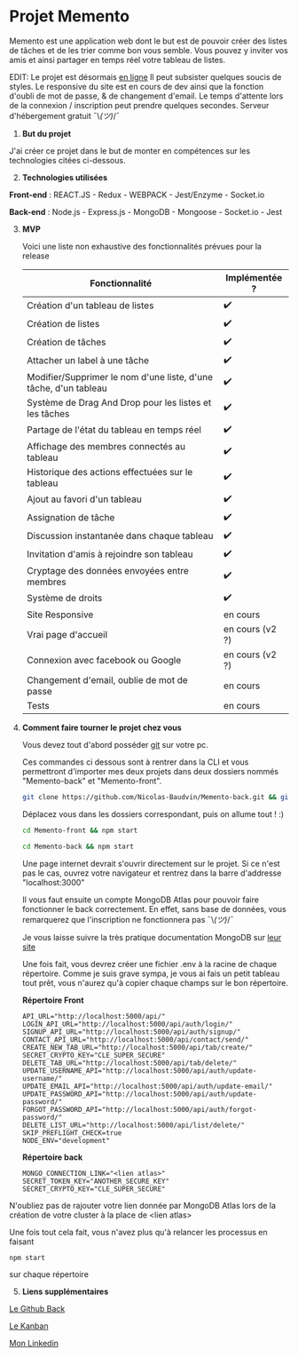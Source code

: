 # Projet Memento

Memento est une application web dont le but est de pouvoir créer des listes de tâches et de les trier comme bon vous semble.
Vous pouvez y inviter vos amis et ainsi partager en temps réel votre tableau de listes.

EDIT: Le projet est désormais [en ligne](https://mymemento.fr) Il peut subsister quelques soucis de styles. Le responsive du site est en cours de dev ainsi que la fonction d'oubli de mot de passe, & de changement d'email.
Le temps d'attente lors de la connexion / inscription peut prendre quelques secondes. Serveur d'hébergement gratuit ¯\\_(ツ)_/¯

 1. **But du projet**

J'ai créer ce projet dans le but de monter en compétences sur les technologies citées ci-dessous.

 2. **Technologies utilisées**

**Front-end** : REACT.JS - Redux - WEBPACK - Jest/Enzyme - Socket.io

**Back-end** : Node.js - Express.js - MongoDB - Mongoose - Socket.io - Jest

 3. **MVP**

    Voici une liste non exhaustive des fonctionnalités prévues pour la release

    | Fonctionnalité                                                   | Implémentée ?   |
    | ---------------------------------------------------------------- | --------------- |
    | Création d'un tableau de listes                                  | ✔️               |
    | Création de listes                                               | ✔️               |
    | Création de tâches                                               | ✔️               |
    | Attacher un label à une tâche                                    | ✔️               |
    | Modifier/Supprimer le nom d'une liste, d'une tâche, d'un tableau | ✔️               |
    | Système de Drag And Drop pour les listes et les tâches           | ✔️               |
    | Partage de l'état du tableau en temps réel                       | ✔️               |
    | Affichage des membres connectés au tableau                       | ✔️               |
    | Historique des actions effectuées sur le tableau                 | ✔️               |
    | Ajout au favori d'un tableau                                     | ✔️               |
    | Assignation de tâche                                             | ✔️               |
    | Discussion instantanée dans chaque tableau                       | ✔️               |
    | Invitation d'amis à rejoindre son tableau                        | ✔️               |
    | Cryptage des données envoyées entre membres                      | ✔️               |
    | Système de droits                                                | ✔️        |
    | Site Responsive                                                  | en cours        |
    | Vrai page d'accueil                                              | en cours (v2 ?) |
    | Connexion avec facebook ou Google                                | en cours (v2 ?) |
    |Changement d'email, oublie de mot de passe                        | en cours         |
    |Tests                                                             | en cours         |

 4. **Comment faire tourner le projet chez vous**

    Vous devez tout d'abord posséder [git](https://git-scm.com/) sur votre pc.

    Ces commandes ci dessous sont à rentrer dans la CLI et vous permettront d'importer mes deux projets dans deux dossiers nommés "Memento-back" et "Memento-front".
    ```bash
    git clone https://github.com/Nicolas-Baudvin/Memento-back.git && git clone https://github.com/Nicolas-Baudvin/Memento-back.git
     ```
    Déplacez vous dans les dossiers correspondant, puis on allume tout ! :)
    ```bash
    cd Memento-front && npm start
    ```
    ```bash
    cd Memento-back && npm start
    ```
    Une page internet devrait s'ouvrir directement sur le projet. Si ce n'est pas le cas, ouvrez votre navigateur et rentrez dans la barre d'addresse "localhost:3000"

    Il vous faut ensuite un compte MongoDB Atlas pour pouvoir faire fonctionner le back correctement. En effet, sans base de données, vous remarquerez que l'inscription ne fonctionnera pas ¯\\_(ツ)_/¯

    Je vous laisse suivre la très pratique documentation MongoDB sur [leur site](https://www.mongodb.com/cloud/atlas)

    Une fois fait, vous devrez créer une fichier .env à la racine de chaque répertoire. Comme je suis grave sympa, je vous ai fais un petit tableau tout prêt, vous n'aurez qu'à copier chaque champs sur le bon répertoire.

    **Répertoire Front**

        API_URL="http://localhost:5000/api/"
        LOGIN_API_URL="http://localhost:5000/api/auth/login/"
        SIGNUP_API_URL="http://localhost:5000/api/auth/signup/"
        CONTACT_API_URL="http://localhost:5000/api/contact/send/"
        CREATE_NEW_TAB_URL="http://localhost:5000/api/tab/create/"
        SECRET_CRYPTO_KEY="CLE_SUPER_SECURE"
        DELETE_TAB_URL="http://localhost:5000/api/tab/delete/"
        UPDATE_USERNAME_API="http://localhost:5000/api/auth/update-username/"
        UPDATE_EMAIL_API="http://localhost:5000/api/auth/update-email/"
        UPDATE_PASSWORD_API="http://localhost:5000/api/auth/update-password/"
        FORGOT_PASSWORD_API="http://localhost:5000/api/auth/forgot-password/"
        DELETE_LIST_URL="http://localhost:5000/api/list/delete/"
        SKIP_PREFLIGHT_CHECK=true
        NODE_ENV="development"
    
    **Répertoire back**

        MONGO_CONNECTION_LINK="<lien atlas>"
        SECRET_TOKEN_KEY="ANOTHER_SECURE_KEY"
        SECRET_CRYPTO_KEY="CLE_SUPER_SECURE"

N'oubliez pas de rajouter votre lien donnée par MongoDB Atlas lors de la création de votre cluster à la place de \<lien atlas>

Une fois tout cela fait, vous n'avez plus qu'à relancer les processus en faisant 
```bash
npm start
```
sur chaque répertoire


 5. **Liens supplémentaires**

[Le Github Back](https://github.com/Nicolas-Baudvin/Memento-back)

[Le Kanban](https://github.com/users/Nicolas-Baudvin/projects/2)

[Mon Linkedin](https://www.linkedin.com/in/nicolas-baudvin/)


